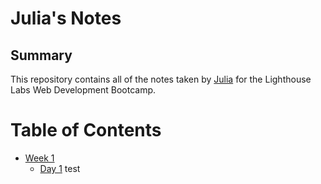 # Julia's Notes
## Summary

This repository contains all of the notes taken by [Julia](https://github.com/jpaulz) for the Lighthouse Labs Web Development Bootcamp.

# Table of Contents
* [Week 1](/Week_1)
  * [Day 1](/Week_1/Day_1)
  test
